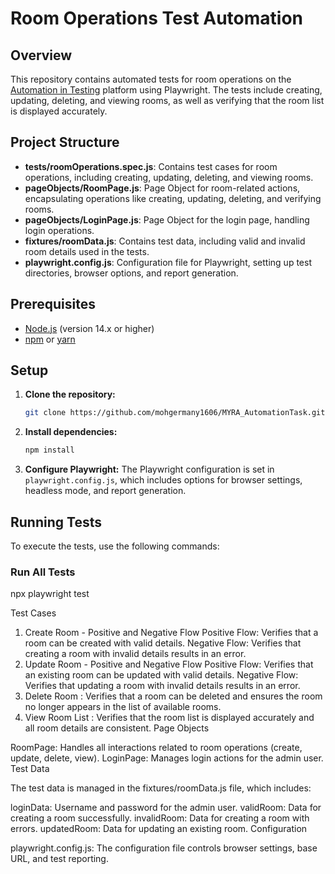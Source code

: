 # Room Operations Test Automation

## Overview

This repository contains automated tests for room operations on the [Automation in Testing](https://automationintesting.online/) platform using Playwright. The tests include creating, updating, deleting, and viewing rooms, as well as verifying that the room list is displayed accurately.

## Project Structure

- **tests/roomOperations.spec.js**: Contains test cases for room operations, including creating, updating, deleting, and viewing rooms.
- **pageObjects/RoomPage.js**: Page Object for room-related actions, encapsulating operations like creating, updating, deleting, and verifying rooms.
- **pageObjects/LoginPage.js**: Page Object for the login page, handling login operations.
- **fixtures/roomData.js**: Contains test data, including valid and invalid room details used in the tests.
- **playwright.config.js**: Configuration file for Playwright, setting up test directories, browser options, and report generation.

## Prerequisites

- [Node.js](https://nodejs.org/) (version 14.x or higher)
- [npm](https://www.npmjs.com/) or [yarn](https://yarnpkg.com/)

## Setup

1. **Clone the repository:**
    ```bash
    git clone https://github.com/mohgermany1606/MYRA_AutomationTask.git
    
    ```

2. **Install dependencies:**
    ```bash
    npm install
    ```

3. **Configure Playwright:**
   The Playwright configuration is set in `playwright.config.js`, which includes options for browser settings, headless mode, and report generation.

## Running Tests

To execute the tests, use the following commands:

### Run All Tests
npx playwright test


Test Cases

1. Create Room - Positive and Negative Flow
Positive Flow: Verifies that a room can be created with valid details.
Negative Flow: Verifies that creating a room with invalid details results in an error.
2. Update Room - Positive and Negative Flow
Positive Flow: Verifies that an existing room can be updated with valid details.
Negative Flow: Verifies that updating a room with invalid details results in an error.
3. Delete Room :
Verifies that a room can be deleted and ensures the room no longer appears in the list of available rooms.
4. View Room List :
Verifies that the room list is displayed accurately and all room details are consistent.
Page Objects

RoomPage: Handles all interactions related to room operations (create, update, delete, view).
LoginPage: Manages login actions for the admin user.
Test Data

The test data is managed in the fixtures/roomData.js file, which includes:

loginData: Username and password for the admin user.
validRoom: Data for creating a room successfully.
invalidRoom: Data for creating a room with errors.
updatedRoom: Data for updating an existing room.
Configuration

playwright.config.js: The configuration file controls browser settings, base URL, and test reporting.

